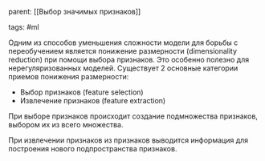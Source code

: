 parent: [[Выбор значимых признаков]]

tags: #ml 

Одним из способов уменьшения сложности модели для борьбы с переобучением является понижение размерности (dimensionality reduction) при помощи выбора признаков. Это особенно полезно для нерегуляризованных моделей. Существует 2 основные категории приемов понижения размерности:

- Выбор признаков (feature selection)
- Извлечение признаков (feature extraction)

При выборе признаков происходит создание подмножества признаков, выбором их из всего множества.

При извлечении признаков из признаков выводится информация для построения нового подпространства признаков.

